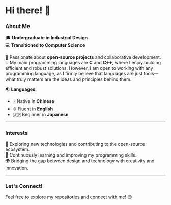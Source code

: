 # Hi there! 👋

### About Me  
🎓 **Undergraduate in Industrial Design**  
💻 **Transitioned to Computer Science**  

🔭 Passionate about **open-source projects** and collaborative development.  
💡 My main programming languages are **C** and **C++**, where I enjoy building efficient and robust solutions. However, I am open to working with any programming language, as I firmly believe that languages are just tools—what truly matters are the ideas and principles behind them.

🌏 **Languages:**  
- 🀄 Native in **Chinese**  
- 🌐 Fluent in **English**  
- 🇯🇵 Beginner in **Japanese**  

---

### Interests  
🌟 Exploring new technologies and contributing to the open-source ecosystem.  
📖 Continuously learning and improving my programming skills.  
🌍 Bridging the gap between design and technology with creativity and innovation.  

---

### Let's Connect!  
Feel free to explore my repositories and connect with me! 😊  
